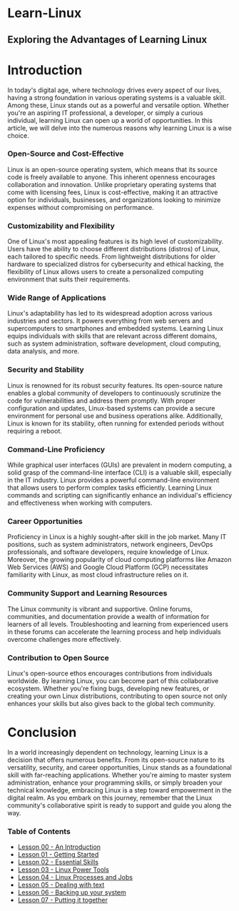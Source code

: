 # Learn-Linux

## Exploring the Advantages of Learning Linux

# Introduction

In today's digital age, where technology drives every aspect of our lives, having a strong foundation in various operating systems is a valuable skill. Among these, Linux stands out as a powerful and versatile option. Whether you're an aspiring IT professional, a developer, or simply a curious individual, learning Linux can open up a world of opportunities. In this article, we will delve into the numerous reasons why learning Linux is a wise choice.

### Open-Source and Cost-Effective

Linux is an open-source operating system, which means that its source code is freely available to anyone. This inherent openness encourages collaboration and innovation. Unlike proprietary operating systems that come with licensing fees, Linux is cost-effective, making it an attractive option for individuals, businesses, and organizations looking to minimize expenses without compromising on performance.

### Customizability and Flexibility

One of Linux's most appealing features is its high level of customizability. Users have the ability to choose different distributions (distros) of Linux, each tailored to specific needs. From lightweight distributions for older hardware to specialized distros for cybersecurity and ethical hacking, the flexibility of Linux allows users to create a personalized computing environment that suits their requirements.

### Wide Range of Applications

Linux's adaptability has led to its widespread adoption across various industries and sectors. It powers everything from web servers and supercomputers to smartphones and embedded systems. Learning Linux equips individuals with skills that are relevant across different domains, such as system administration, software development, cloud computing, data analysis, and more.

### Security and Stability

Linux is renowned for its robust security features. Its open-source nature enables a global community of developers to continuously scrutinize the code for vulnerabilities and address them promptly. With proper configuration and updates, Linux-based systems can provide a secure environment for personal use and business operations alike. Additionally, Linux is known for its stability, often running for extended periods without requiring a reboot.

### Command-Line Proficiency

While graphical user interfaces (GUIs) are prevalent in modern computing, a solid grasp of the command-line interface (CLI) is a valuable skill, especially in the IT industry. Linux provides a powerful command-line environment that allows users to perform complex tasks efficiently. Learning Linux commands and scripting can significantly enhance an individual's efficiency and effectiveness when working with computers.

### Career Opportunities

Proficiency in Linux is a highly sought-after skill in the job market. Many IT positions, such as system administrators, network engineers, DevOps professionals, and software developers, require knowledge of Linux. Moreover, the growing popularity of cloud computing platforms like Amazon Web Services (AWS) and Google Cloud Platform (GCP) necessitates familiarity with Linux, as most cloud infrastructure relies on it.

### Community Support and Learning Resources

The Linux community is vibrant and supportive. Online forums, communities, and documentation provide a wealth of information for learners of all levels. Troubleshooting and learning from experienced users in these forums can accelerate the learning process and help individuals overcome challenges more effectively.

### Contribution to Open Source

Linux's open-source ethos encourages contributions from individuals worldwide. By learning Linux, you can become part of this collaborative ecosystem. Whether you're fixing bugs, developing new features, or creating your own Linux distributions, contributing to open source not only enhances your skills but also gives back to the global tech community.

# Conclusion

In a world increasingly dependent on technology, learning Linux is a decision that offers numerous benefits. From its open-source nature to its versatility, security, and career opportunities, Linux stands as a foundational skill with far-reaching applications. Whether you're aiming to master system administration, enhance your programming skills, or simply broaden your technical knowledge, embracing Linux is a step toward empowerment in the digital realm. As you embark on this journey, remember that the Linux community's collaborative spirit is ready to support and guide you along the way.

### Table of Contents

- [Lesson 00 - An Introduction](https://github.com/rcallaby/Learn-Linux/tree/main/Lesson-00%20-An%20Introduction)
- [Lesson 01 - Getting Started](https://github.com/rcallaby/Learn-Linux/tree/main/Lesson-01-Getting%20Started)
- [Lesson 02 - Essential Skills](https://github.com/rcallaby/Learn-Linux/tree/main/Lesson-02-Essential-Skills)
- [Lesson 03 - Linux Power Tools](https://github.com/rcallaby/Learn-Linux/tree/main/Lesson-03-Linux-Power-Tools)
- [Lesson 04 - Linux Processes and Jobs](https://github.com/rcallaby/Learn-Linux/tree/main/Lesson-04-Linux-Processes-and-Jobs)
- [Lesson 05 - Dealing with text](https://github.com/rcallaby/Learn-Linux/tree/main/Lesson-05-Dealing-with-text)
- [Lesson 06 - Backing up your system](https://github.com/rcallaby/Learn-Linux/tree/main/Lesson-06-Backing-up-your-system)
- [Lesson 07 - Putting it together](https://github.com/rcallaby/Learn-Linux/tree/main/Lesson-07-Putting-it-together)